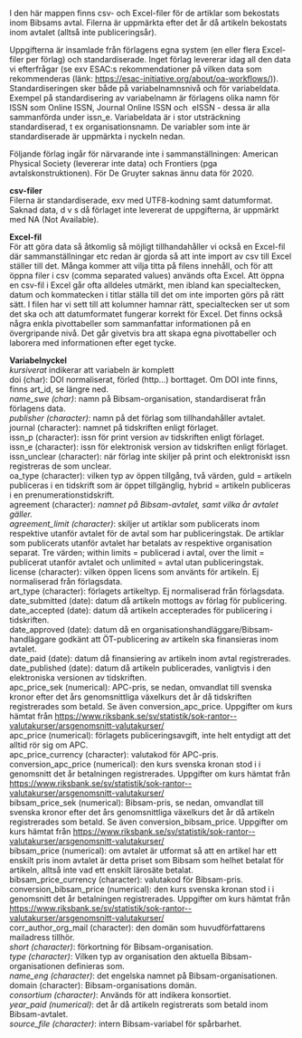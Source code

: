 <p>I den här mappen finns csv- och Excel-filer för de artiklar som bekostats inom Bibsams avtal. Filerna är uppmärkta efter det år då artikeln bekostats inom avtalet (alltså inte publiceringsår).</p>

Uppgifterna är insamlade från förlagens egna system (en eller flera Excel-filer per förlag) och standardiserade. Inget förlag levererar idag all den data vi efterfrågar (se exv ESAC:s rekommendationer på vilken data som rekommenderas (länk: https://esac-initiative.org/about/oa-workflows/)). Standardiseringen sker både på variabelnamnsnivå och för variabeldata. Exempel på standardisering av variabelnamn är förlagens olika namn för ISSN som Online ISSN, Journal Online ISSN och  eISSN - dessa är alla sammanförda under issn_e. Variabeldata är i stor utsträckning standardiserad, t ex organisationsnamn. De variabler som inte är standardiserade är uppmärkta i nyckeln nedan.

Följande förlag ingår för närvarande inte i sammanställningen: American Physical Society (levererar inte data) och Frontiers (pga avtalskonstruktionen). För De Gruyter saknas ännu data för 2020.

**csv-filer**<br>
Filerna är standardiserade, exv med UTF8-kodning samt datumformat. Saknad data, d v s då förlaget inte levererat de uppgifterna, är uppmärkt med NA (Not Available).

**Excel-fil**<br>
För att göra data så åtkomlig så möjligt tillhandahåller vi också en Excel-fil där sammanställningar etc redan är gjorda så att inte import av csv till Excel ställer till det. Många kommer att vilja titta på filens innehåll, och för att öppna filer i csv (comma separated values) används ofta Excel. Att öppna en csv-fil i Excel går ofta alldeles utmärkt, men ibland kan specialtecken, datum och kommatecken i titlar ställa till det om inte importen görs på rätt sätt. I filen har vi sett till att kolumner hamnar rätt, specialtecken ser ut som det ska och att datumformatet fungerar korrekt för Excel. Det finns också några enkla pivottabeller som sammanfattar informationen på en övergripande nivå. Det går givetvis bra att skapa egna pivottabeller och laborera med informationen efter eget tycke.

**Variabelnyckel** <br>
*kursiverat* indikerar att variabeln är komplett<br>
doi (char): DOI normaliserat, förled (http…) borttaget. Om DOI inte finns, finns art_id, se längre ned.<br>
*name_swe (char)*: namn på Bibsam-organisation, standardiserat från förlagens data.<br>
*publisher (character)*: namn på det förlag som tillhandahåller avtalet.<br>
journal (character): namnet på tidskriften enligt förlaget.<br>
issn_p (character): issn för print version av tidskriften enligt förlaget.<br>
issn_e (character): issn för elektronisk version av tidskriften enligt förlaget.<br>
issn_unclear (character): när förlag inte skiljer på print och elektroniskt issn registreras de som unclear.<br>
oa_type (character): vilken typ av öppen tillgång, två värden, guld = artikeln publiceras i en tidskrift som är öppet tillgänglig, hybrid = artikeln publiceras i en prenumerationstidskrift.<br>
agreement (character)*: namnet på Bibsam-avtalet, samt vilka år avtalet gäller.<br>
agreement_limit (character)*: skiljer ut artiklar som publicerats inom respektive utanför avtalet för de avtal som har publiceringstak. De artiklar som publicerats utanför avtalet har betalats av respektive organisation separat. Tre värden; within limits = publicerad i avtal, over the limit = publicerat utanför avtalet och unlimited = avtal utan publiceringstak.<br>
license (character): vilken öppen licens som använts för artikeln. Ej normaliserad från förlagsdata.<br>
art_type (character): förlagets artikeltyp. Ej normaliserad från förlagsdata.<br>
date_submitted (date): datum då artikeln mottogs av förlag för publicering.<br>
date_accepted (date): datum då artikeln accepterades för publicering i tidskriften.<br>
date_approved (date): datum då en organisationshandläggare/Bibsam-handläggare godkänt att ÖT-publicering av artikeln ska finansieras inom avtalet.<br>
date_paid (date): datum då finansiering av artikeln inom avtal registrerades.<br>
date_published (date): datum då artikeln publicerades, vanligtvis i den elektroniska versionen av tidskriften.<br>
apc_price_sek (numerical): APC-pris, se nedan, omvandlat till svenska kronor efter det års genomsnittliga växelkurs det år då tidskriften registrerades som betald. Se även conversion_apc_price. Uppgifter om kurs hämtat från https://www.riksbank.se/sv/statistik/sok-rantor--valutakurser/arsgenomsnitt-valutakurser/<br>
apc_price (numerical): förlagets publiceringsavgift, inte helt entydigt att det alltid rör sig om APC.<br>
apc_price_currency (character): valutakod för APC-pris.<br>
conversion_apc_price (numerical): den kurs svenska kronan stod i i genomsnitt det år betalningen registrerades. Uppgifter om kurs hämtat från https://www.riksbank.se/sv/statistik/sok-rantor--valutakurser/arsgenomsnitt-valutakurser/<br>
bibsam_price_sek (numerical): Bibsam-pris, se nedan, omvandlat till svenska kronor efter det års genomsnittliga växelkurs det år då artikeln registrerades som betald. Se även conversion_bibsam_price. Uppgifter om kurs hämtat från https://www.riksbank.se/sv/statistik/sok-rantor--valutakurser/arsgenomsnitt-valutakurser/<br>
bibsam_price (numerical): om avtalet är utformat så att en artikel har ett enskilt pris inom avtalet är detta priset som Bibsam som helhet betalat för artikeln, alltså inte vad ett enskilt lärosäte betalat.<br>
bibsam_price_currency (character): valutakod för Bibsam-pris.<br>
conversion_bibsam_price (numerical): den kurs svenska kronan stod i i genomsnitt det år betalningen registrerades. Uppgifter om kurs hämtat från https://www.riksbank.se/sv/statistik/sok-rantor--valutakurser/arsgenomsnitt-valutakurser/<br>
corr_author_org_mail (character): den domän som huvudförfattarens mailadress tillhör.<br>
*short (character)*: förkortning för Bibsam-organisation.<br>
*type (character)*: Vilken typ av organisation den aktuella Bibsam-organisationen definieras som.<br>
*name_eng (character)*: det engelska namnet på Bibsam-organisationen.<br>
domain (character): Bibsam-organisations domän.<br>
*consortium (character)*: Används för att indikera konsortiet.<br>
*year_paid (numerical)*: det år då artikeln registrerats som betald inom Bibsam-avtalet.<br>
*source_file (character)*: intern Bibsam-variabel för spårbarhet.<br>
